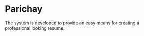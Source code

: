 # Parichay
The system is developed to provide an easy means for creating a professional looking resume.
